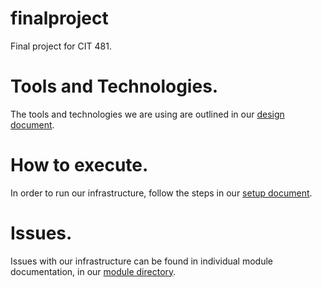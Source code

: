# finalproject
Final project for CIT 481.

# Tools and Technologies.
  The tools and technologies we are using are outlined in our [design document](/Documentation/DesignDocument.md).

# How to execute.
  In order to run our infrastructure, follow the steps in our [setup document](/Documentation/Setup.md).

# Issues.
  Issues with our infrastructure can be found in individual module documentation, in our [module directory](/Documentation/Modules/).
